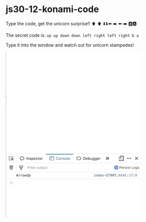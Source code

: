 # js30-12-konami-code
Type the code, get the unicorn surprise!! :arrow_up: :arrow_up: :arrow_down::arrow_down::arrow_left: :arrow_right: :arrow_left: :arrow_right: :b::a:

The secret code is: `up up down down left right left right b a`

Type it into the window and watch out for unicorn stampedes!

![typing the secret code into the window resulting in lots of unicorn pictures appearing!](konamicode-finished.gif)
